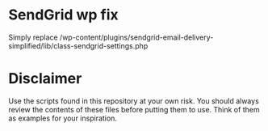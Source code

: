 # SendGrid wp fix

Simply replace /wp-content/plugins/sendgrid-email-delivery-simplified/lib/class-sendgrid-settings.php

# Disclaimer
Use the scripts found in this repository at your own risk. You should always review the contents of these files before putting them to use. Think of them as examples for your inspiration.

